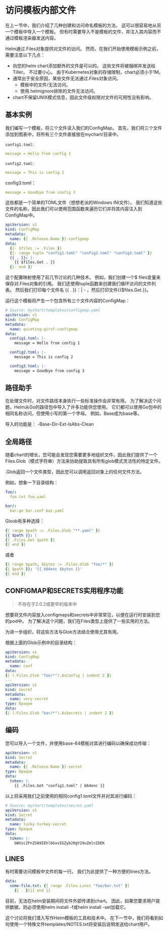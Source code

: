 # 访问模板内部文件

在上一节中，我们介绍了几种创建和访问命名模板的方法。 这可以很容易地从另一个模板中导入一个模板。 但有时需要导入不是模板的文件，并注入其内容而不通过模板渲染器发送内容。

Helm通过.Files对象提供对文件的访问。 然而，在我们开始使用模板示例之前，需要注意以下几点：

- 向您的helm chart添加额外的文件是可以的。 这些文件将被捆绑并发送给Tiller。 不过要小心。 由于Kubernetes对象的存储限制，chart必须小于1M。
- 通常出于安全原因，某些文件无法通过.Files对象访问。
  - 模板中的文件/无法访问。
  - 使用.helmignore排除的文件无法访问。
- chart不保留UNIX模式信息，因此文件级权限对文件的可用性没有影响。

## 基本实例

我们编写一个模板，将三个文件读入我们的ConfigMap。 首先，我们将三个文件添加到图表中，将所有三个文件直接放在mychart/目录中。

`config1.toml`:

```yaml
message = Hello from config 1
```

`config2.toml`:

```yaml
message = This is config 2
```

config3.toml：

```yaml
message = Goodbye from config 3
```

这些都是一个简单的TOML文件（想想老派的Windows INI文件）。 我们知道这些文件的名称，因此我们可以使用范围函数来遍历它们并将其内容注入到ConfigMap中。

```yaml
apiVersion: v1
kind: ConfigMap
metadata:
  name: {{ .Release.Name }}-configmap
data:
  {{- $files := .Files }}
  {{- range tuple "config1.toml" "config2.toml" "config3.toml" }}
  {{ . }}: |-
    {{ $files.Get . }}
  {{- end }}
```

这个配置映射使用了前几节讨论的几种技术。 例如，我们创建一个$ files变量来保存对.Files对象的引用。 我们还使用tuple函数来创建我们循环访问的文件列表。 然后我们打印每个文件名 \{\{ \. \}\}：| - ，然后打印文件\{\{\$files.Get.\}\}。

运行这个模板将产生一个包含所有三个文件内容的ConfigMap：

```yaml
# Source: mychart/templates/configmap.yaml
apiVersion: v1
kind: ConfigMap
metadata:
  name: quieting-giraf-configmap
data:
  config1.toml: |-
    message = Hello from config 1

  config2.toml: |-
    message = This is config 2

  config3.toml: |-
    message = Goodbye from config 3
```

## 路径助手

在处理文件时，对文件路径本身执行一些标准操作会非常有用。 为了解决这个问题，Helm从Go的路径包中导入了许多功能供您使用。 它们都可以使用Go包中的相同名称访问，但使用小写的第一个字母。 例如，Base成为base等。

导入的功能是： -Base-Dir-Ext-IsAbs-Clean

## 全局路径

随着chart的增长，您可能会发现您需要更多地组织文件，因此我们提供了一个Files.Glob（模式字符串）方法来协助提取具有所有glob模式灵活性的特定文件。

.Glob返回一个文件类型，因此您可以调用返回对象上的任何文件方法。

例如，想象一下目录结构：

```yaml
foo/: 
  foo.txt foo.yaml

bar/:
  bar.go bar.conf baz.yaml
```

Gloob有多种选择：

```yaml
{{ range $path := .Files.Glob "**.yaml" }}
{{ $path }}: |
{{ .Files.Get $path }}
{{ end }}
```

或者

```yaml
{{ range $path, $bytes := .Files.Glob "foo/*" }}
{{ $path }}: '{{ b64enc $bytes }}'
{{ end }}
```

## CONFIGMAP和SECRETS实用程序功能

> 不存在于2.0.2或更早的版本中

想要将文件内容放入configmaps和secrets中非常常见，以便在运行时安装到您的pod中。 为了解决这个问题，我们在Files类型上提供了一些实用的方法。

为进一步组织，将这些方法与Glob方法结合使用尤其有用。

根据上面的Glob示例中的目录结构：

```yaml
apiVersion: v1
kind: ConfigMap
metadata:
  name: conf
data:
{{ (.Files.Glob "foo/*").AsConfig | indent 2 }}
---
apiVersion: v1
kind: Secret
metadata:
  name: very-secret
type: Opaque
data:
{{ (.Files.Glob "bar/*").AsSecrets | indent 2 }}
```

##  编码

您可以导入一个文件，并使用base-64模板对其进行编码以确保成功传输：

```yaml
apiVersion: v1
kind: Secret
metadata:
  name: {{ .Release.Name }}-secret
type: Opaque
data:
  token: |-
    {{ .Files.Get "config1.toml" | b64enc }}
```

以上将采用我们之前使用的相同config1.toml文件并对其进行编码：

```yaml
# Source: mychart/templates/secret.yaml
apiVersion: v1
kind: Secret
metadata:
  name: lucky-turkey-secret
type: Opaque
data:
  token: |-
    bWVzc2FnZSA9IEhlbGxvIGZyb20gY29uZmlnIDEK
```

## LINES

有时需要访问模板中文件的每一行。 我们为此提供了一种方便的lines方法。

```yaml
data:
  some-file.txt: {{ range .Files.Lines "foo/bar.txt" }}
    {{ . }}{{ end }}
```

目前，无法在helm安装期间将文件外部传递到chart。 因此，如果您要求用户提供数据，则必须使用helm install -f或helm install -set加载它。

这个讨论将我们潜入写作Helm模板的工具和技术中。 在下一节中，我们将看到如何使用一个特殊文件templates/NOTES.txt将安装后说明发送给chart用户。

